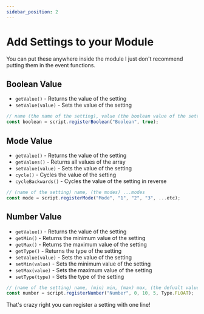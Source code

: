 ```yaml
---
sidebar_position: 2
---
```


# Add Settings to your Module

You can put these anywhere inside the module I just don't recommend putting them in the event functions.

## Boolean Value

- `getValue()` - Returns the value of the setting
- `setValue(value)` - Sets the value of the setting

```js
// name (the name of the setting), value (the boolean value of the setting)
const boolean = script.registerBoolean("Boolean", true);
```

## Mode Value

- `getValue()` - Returns the value of the setting
- `getValues()` - Returns all values of the array
- `setValue(value)` - Sets the value of the setting
- `cycle()` - Cycles the value of the setting
- `cycleBackwards()` - Cycles the value of the setting in reverse
```js
// (name of the setting) name, (the modes) ...modes
const mode = script.registerMode("Mode", "1", "2", "3", ...etc);
```

## Number Value

- `getValue()` - Returns the value of the setting
- `getMin()` - Returns the minimum value of the setting
- `getMax()` - Returns the maximum value of the setting
- `getType()` - Returns the type of the setting
- `setValue(value)` - Sets the value of the setting
- `setMin(value)` - Sets the minimum value of the setting
- `setMax(value)` - Sets the maximum value of the setting
- `setType(type)` - Sets the type of the setting
```js
// (name of the setting) name, (min) min, (max) max, (the defualt value) value, (FLOAT, DOUBLE, INTEGER, LONG) type
const number = script.registerNumber("Number", 0, 10, 5, Type.FLOAT);
```

That's crazy right you can register a setting with one line!
